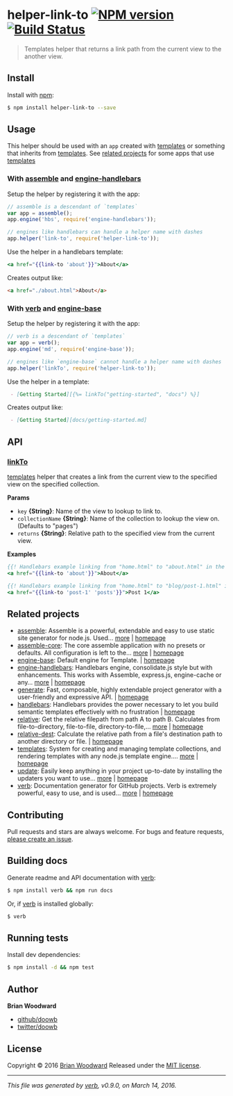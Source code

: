 # helper-link-to [![NPM version](https://img.shields.io/npm/v/helper-link-to.svg)](https://www.npmjs.com/package/helper-link-to) [![Build Status](https://img.shields.io/travis/helpers/helper-link-to.svg)](https://travis-ci.org/helpers/helper-link-to)

> Templates helper that returns a link path from the current view to the another view.

## Install

Install with [npm](https://www.npmjs.com/):

```sh
$ npm install helper-link-to --save
```

## Usage

This helper should be used with an `app` created with [templates](https://github.com/jonschlinkert/templates) or something that inherits from [templates](https://github.com/jonschlinkert/templates). See [related projects](#related-projects) for some apps that use [templates](https://github.com/jonschlinkert/templates)

### With [assemble](https://github.com/assemble/assemble) and [engine-handlebars](https://github.com/jonschlinkert/engine-handlebars)

Setup the helper by registering it with the app:

```js
// assemble is a descendant of `templates`
var app = assemble();
app.engine('hbs', require('engine-handlebars'));

// engines like handlebars can handle a helper name with dashes
app.helper('link-to', require('helper-link-to'));
```

Use the helper in a handlebars template:

```hbs
<a href="{{link-to 'about'}}">About</a>
```

Creates output like:

```html
<a href="./about.html">About</a>
```

### With [verb](https://github.com/verbose/verb) and [engine-base](https://github.com/jonschlinkert/engine-base)

Setup the helper by registering it with the app:

```js
// verb is a descendant of `templates`
var app = verb();
app.engine('md', require('engine-base'));

// engines like `engine-base` cannot handle a helper name with dashes
app.helper('linkTo', require('helper-link-to'));
```

Use the helper in a template:

```md
 - [Getting Started][{%= linkTo("getting-started", "docs") %}]
```

Creates output like:

```md
 - [Getting Started][docs/getting-started.md]
```

## API

### [linkTo](index.js#L33)

[templates](https://github.com/jonschlinkert/templates) helper that creates a link from the current view to the specified view on the specified collection.

**Params**

* `key` **{String}**: Name of the view to lookup to link to.
* `collectionName` **{String}**: Name of the collection to lookup the view on. (Defaults to "pages")
* `returns` **{String}**: Relative path to the specified view from the current view.

**Examples**

```hbs
{{! Handlebars example linking from "home.html" to "about.html" in the default "pages" collection }}
<a href="{{link-to 'about'}}">About</a>
```

```hbs
{{! Handlebars example linking from "home.html" to "blog/post-1.html" in the "posts" collection }}
<a href="{{link-to 'post-1' 'posts'}}">Post 1</a>
```

## Related projects

* [assemble](https://www.npmjs.com/package/assemble): Assemble is a powerful, extendable and easy to use static site generator for node.js. Used… [more](https://www.npmjs.com/package/assemble) | [homepage](https://github.com/assemble/assemble)
* [assemble-core](https://www.npmjs.com/package/assemble-core): The core assemble application with no presets or defaults. All configuration is left to the… [more](https://www.npmjs.com/package/assemble-core) | [homepage](https://github.com/assemble/assemble-core)
* [engine-base](https://www.npmjs.com/package/engine-base): Default engine for Template. | [homepage](https://github.com/jonschlinkert/engine-base)
* [engine-handlebars](https://www.npmjs.com/package/engine-handlebars): Handlebars engine, consolidate.js style but with enhancements. This works with Assemble, express.js, engine-cache or any… [more](https://www.npmjs.com/package/engine-handlebars) | [homepage](https://github.com/jonschlinkert/engine-handlebars)
* [generate](https://www.npmjs.com/package/generate): Fast, composable, highly extendable project generator with a user-friendly and expressive API. | [homepage](https://github.com/generate/generate)
* [handlebars](https://www.npmjs.com/package/handlebars): Handlebars provides the power necessary to let you build semantic templates effectively with no frustration | [homepage](http://www.handlebarsjs.com/)
* [relative](https://www.npmjs.com/package/relative): Get the relative filepath from path A to path B. Calculates from file-to-directory, file-to-file, directory-to-file,… [more](https://www.npmjs.com/package/relative) | [homepage](https://github.com/jonschlinkert/relative)
* [relative-dest](https://www.npmjs.com/package/relative-dest): Calculate the relative path from a file's destination path to another directory or file. | [homepage](https://github.com/jonschlinkert/relative-dest)
* [templates](https://www.npmjs.com/package/templates): System for creating and managing template collections, and rendering templates with any node.js template engine.… [more](https://www.npmjs.com/package/templates) | [homepage](https://github.com/jonschlinkert/templates)
* [update](https://www.npmjs.com/package/update): Easily keep anything in your project up-to-date by installing the updaters you want to use… [more](https://www.npmjs.com/package/update) | [homepage](https://github.com/update/update)
* [verb](https://www.npmjs.com/package/verb): Documentation generator for GitHub projects. Verb is extremely powerful, easy to use, and is used… [more](https://www.npmjs.com/package/verb) | [homepage](https://github.com/verbose/verb)

## Contributing

Pull requests and stars are always welcome. For bugs and feature requests, [please create an issue](https://github.com/doowb/helper-link-to/issues/new).

## Building docs

Generate readme and API documentation with [verb](https://github.com/verbose/verb):

```sh
$ npm install verb && npm run docs
```

Or, if [verb](https://github.com/verbose/verb) is installed globally:

```sh
$ verb
```

## Running tests

Install dev dependencies:

```sh
$ npm install -d && npm test
```

## Author

**Brian Woodward**

* [github/doowb](https://github.com/doowb)
* [twitter/doowb](http://twitter.com/doowb)

## License

Copyright © 2016 [Brian Woodward](https://github.com/doowb)
Released under the [MIT license](https://github.com/helpers/helper-link-to/blob/master/LICENSE).

***

_This file was generated by [verb](https://github.com/verbose/verb), v0.9.0, on March 14, 2016._